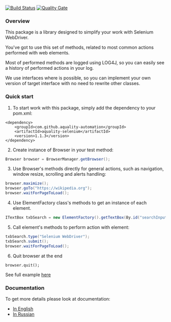 [![Build Status](https://dev.azure.com/aquality-automation/aquality-automation/_apis/build/status/aquality-automation.aquality-selenium-java?branchName=master)](https://dev.azure.com/aquality-automation/aquality-automation/_build/latest?definitionId=2&branchName=master)
[![Quality Gate](https://sonarcloud.io/api/project_badges/measure?project=aquality-automation_aquality-selenium-java&metric=alert_status)](https://sonarcloud.io/dashboard?id=aquality-automation_aquality-selenium-java)

### Overview

This package is a library designed to simplify your work with Selenium WebDriver.

You've got to use this set of methods, related to most common actions performed with web elements.

Most of performed methods are logged using LOG4J, so you can easily see a history of performed actions in your log.

We use interfaces where is possible, so you can implement your own version of target interface with no need to rewrite other classes.

### Quick start

1. To start work with this package, simply add the dependency to your pom.xml:
```
<dependency>
    <groupId>com.github.aquality-automation</groupId>
    <artifactId>aquality-selenium</artifactId>
    <version>1.1.3</version>
</dependency>
```

2. Create instance of Browser in your test method:
```java
Browser browser = BrowserManager.getBrowser();
```

3. Use Browser's methods directly for general actions, such as navigation, window resize, scrolling and alerts handling:
```java
browser.maximize();
browser.goTo("https://wikipedia.org");
browser.waitForPageToLoad();
```

4. Use ElementFactory class's methods to get an instance of each element.
```java
ITextBox txbSearch = new ElementFactory().getTextBox(By.id("searchInput"), "Search");
```

5. Call element's methods to perform action with element: 
```java
txbSearch.type("Selenium WebDriver");
txbSearch.submit();
browser.waitForPageToLoad();
```

6. Quit browser at the end
```
browser.quit();
```

See full example [here](./src/test/java/tests/usecases/QuickStartExample.java)

### Documentation
To get more details please look at documentation:
- [In English](./Documentation.en.md)
- [In Russian](./Documentation.ru.md)
